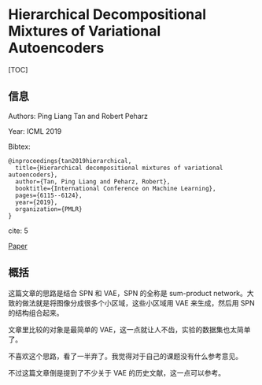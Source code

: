 # Hierarchical Decompositional Mixtures of Variational Autoencoders

[TOC]

## 信息

Authors: Ping Liang Tan and Robert Peharz

Year: ICML 2019

Bibtex:

```
@inproceedings{tan2019hierarchical,
  title={Hierarchical decompositional mixtures of variational autoencoders},
  author={Tan, Ping Liang and Peharz, Robert},
  booktitle={International Conference on Machine Learning},
  pages={6115--6124},
  year={2019},
  organization={PMLR}
}
```

cite: 5

[Paper](/Users/xieyutong/Documents/Research/PaperReading/Papers/hierarchical-decompositional-mixtures-of-variational-autoencoders.pdf)



## 概括

这篇文章的思路是结合 SPN 和 VAE，SPN 的全称是 sum-product network。大致的做法就是将图像分成很多个小区域，这些小区域用 VAE 来生成，然后用 SPN 的结构组合起来。

文章里比较的对象是最简单的 VAE，这一点就让人不齿，实验的数据集也太简单了。

不喜欢这个思路，看了一半弃了。我觉得对于自己的课题没有什么参考意见。

不过这篇文章倒是提到了不少关于 VAE 的历史文献，这一点可以参考。